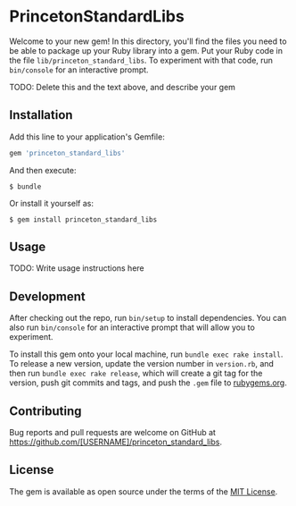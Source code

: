 # PrincetonStandardLibs

Welcome to your new gem! In this directory, you'll find the files you need to be able to package up your Ruby library into a gem. Put your Ruby code in the file `lib/princeton_standard_libs`. To experiment with that code, run `bin/console` for an interactive prompt.

TODO: Delete this and the text above, and describe your gem

## Installation

Add this line to your application's Gemfile:

```ruby
gem 'princeton_standard_libs'
```

And then execute:

    $ bundle

Or install it yourself as:

    $ gem install princeton_standard_libs

## Usage

TODO: Write usage instructions here

## Development

After checking out the repo, run `bin/setup` to install dependencies. You can also run `bin/console` for an interactive prompt that will allow you to experiment.

To install this gem onto your local machine, run `bundle exec rake install`. To release a new version, update the version number in `version.rb`, and then run `bundle exec rake release`, which will create a git tag for the version, push git commits and tags, and push the `.gem` file to [rubygems.org](https://rubygems.org).

## Contributing

Bug reports and pull requests are welcome on GitHub at https://github.com/[USERNAME]/princeton_standard_libs.

## License

The gem is available as open source under the terms of the [MIT License](https://opensource.org/licenses/MIT).
